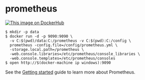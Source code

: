 # prometheus
[![This image on DockerHub](https://img.shields.io/docker/pulls/stefanscherer/prometheus-windows.svg)](https://hub.docker.com/r/stefanscherer/prometheus-windows/)

```
$ mkdir -p data
$ docker run -d -p 9090:9090 \
  -v C:$(pwd)/data:C:/prometheus -v C:$(pwd):C:/config \
  prometheus -config.file=/config/prometheus.yml \
  -storage.local.path=/prometheus \
  -web.console.libraries=/etc/prometheus/console_libraries \
  -web.console.templates=/etc/prometheus/consoles
$ open http://$(docker-machine ip windows):9090
```

See the [Getting started](https://prometheus.io/docs/introduction/getting_started/) guide to learn more about Prometheus.

